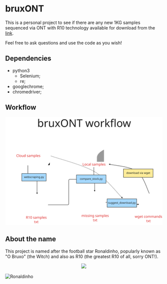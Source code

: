 # bruxONT

This is a personal project to see if there are any new 1KG samples sequenced via ONT with R10 technology available for download from the [link](https://s3.amazonaws.com/1000g-ont/index.html?prefix=ALIGNMENT_AND_ASSEMBLY_DATA/100_PLUS/IN-HOUSE_MINIMAP2/).

Feel free to ask questions and use the code as you wish!

## Dependencies

- python3
    - Selenium;
    - re;
- googlechrome;
- chromedriver;

## Workflow

![](files/bruxONT.svg)

## About the name

This project is named after the football star Ronaldinho, popularly known as "O Bruxo" (the Witch) and also as R10 (the greatest R10 of all, sorry ONT!).

<p align="center">
  <img src="https://i.giphy.com/media/v1.Y2lkPTc5MGI3NjExaDcxaWV3MnRoYTJzdGZsdWQ2b24yMGk4bWI4bjM4ZmFiam5oaHltayZlcD12MV9pbnRlcm5hbF9naWZfYnlfaWQmY3Q9Zw/AUmYTeaEuVkcM/giphy.gif" />
</p>

![Ronaldinho](https://i.giphy.com/media/v1.Y2lkPTc5MGI3NjExaDcxaWV3MnRoYTJzdGZsdWQ2b24yMGk4bWI4bjM4ZmFiam5oaHltayZlcD12MV9pbnRlcm5hbF9naWZfYnlfaWQmY3Q9Zw/AUmYTeaEuVkcM/giphy.gif)
